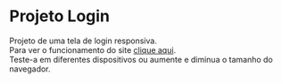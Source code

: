 # Projeto Login
 Projeto de uma tela de login responsiva. <br>
 Para ver o funcionamento do site [clique aqui](https://gabriellysaless.github.io/projeto-login/). <br>
 Teste-a em diferentes dispositivos ou aumente e diminua o tamanho do navegador.
